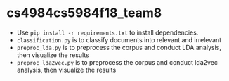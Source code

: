 # cs4984cs5984f18_team8
- Use `pip install -r requirements.txt` to install dependencies.
- `classification.py` is to classify documents into relevant and irrelevant
- `preproc_lda.py` is to preprocess the corpus and conduct LDA analysis, then visualize the results
- `preproc_lda2vec.py` is to preprocess the corpus and conduct lda2vec analysis, then visualize the results
